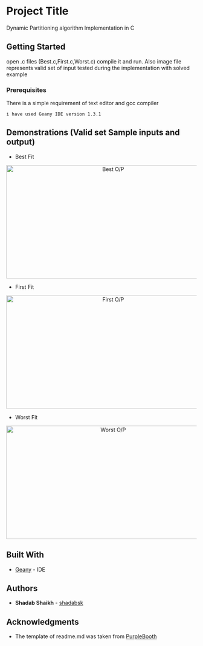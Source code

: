 # Project Title

Dynamic Partitioning algorithm Implementation in C

## Getting Started

open .c files (Best.c,First.c,Worst.c) compile it and run. Also image file represents valid set of input tested during the implementation with solved example

### Prerequisites

There is a simple requirement of text editor and gcc compiler

```
i have used Geany IDE version 1.3.1
```

## Demonstrations (Valid set Sample inputs and output)

* Best Fit
<p align="center">
  <img src="https://i.ibb.co/mHKnjpj/best.jpg" width="550" height="300"  title="Best O/P">
 </p>

* First Fit
<p align="center">
  <img src="https://i.ibb.co/CQTgRfG/first.jpg" width="550" height="300" title="First O/P">
 </p>

* Worst Fit
<p align="center">
  <img src="https://i.ibb.co/ns9dqnB/worst.jpg" width="550" height="300" title="Worst O/P">
 </p>
 

## Built With

* [Geany](https://www.geany.org/download) - IDE 


## Authors

* **Shadab Shaikh** - [shadabsk](https://github.com/shadabsk)

## Acknowledgments

* The template of readme.md was taken from [PurpleBooth](https://github.com/PurpleBooth)


